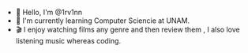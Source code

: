 - :call_me_hand: Hello, I'm @1rv1nn
- :grimacing: I'm currently learning Computer Sciencie at UNAM.
- :clapper: I enjoy watching films any genre and then review them , I also love listening music whereas coding.


